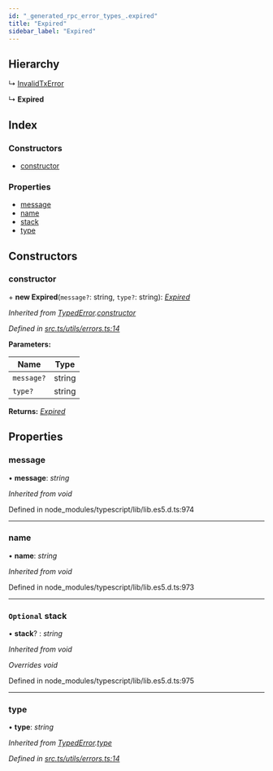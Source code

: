```yaml
---
id: "_generated_rpc_error_types_.expired"
title: "Expired"
sidebar_label: "Expired"
---
```


## Hierarchy

  ↳ [InvalidTxError](_generated_rpc_error_types_.invalidtxerror.md)

  ↳ **Expired**

## Index

### Constructors

* [constructor](_generated_rpc_error_types_.expired.md#constructor)

### Properties

* [message](_generated_rpc_error_types_.expired.md#message)
* [name](_generated_rpc_error_types_.expired.md#name)
* [stack](_generated_rpc_error_types_.expired.md#optional-stack)
* [type](_generated_rpc_error_types_.expired.md#type)

## Constructors

###  constructor

\+ **new Expired**(`message?`: string, `type?`: string): *[Expired](_generated_rpc_error_types_.expired.md)*

*Inherited from [TypedError](_utils_errors_.typederror.md).[constructor](_utils_errors_.typederror.md#constructor)*

*Defined in [src.ts/utils/errors.ts:14](https://github.com/nearprotocol/nearlib/blob/36a8ddc/src.ts/utils/errors.ts#L14)*

**Parameters:**

Name | Type |
------ | ------ |
`message?` | string |
`type?` | string |

**Returns:** *[Expired](_generated_rpc_error_types_.expired.md)*

## Properties

###  message

• **message**: *string*

*Inherited from void*

Defined in node_modules/typescript/lib/lib.es5.d.ts:974

___

###  name

• **name**: *string*

*Inherited from void*

Defined in node_modules/typescript/lib/lib.es5.d.ts:973

___

### `Optional` stack

• **stack**? : *string*

*Inherited from void*

*Overrides void*

Defined in node_modules/typescript/lib/lib.es5.d.ts:975

___

###  type

• **type**: *string*

*Inherited from [TypedError](_utils_errors_.typederror.md).[type](_utils_errors_.typederror.md#type)*

*Defined in [src.ts/utils/errors.ts:14](https://github.com/nearprotocol/nearlib/blob/36a8ddc/src.ts/utils/errors.ts#L14)*
